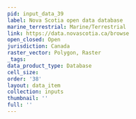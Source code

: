 ```yaml
---
pid: input_data_39
label: Nova Scotia open data database
marine_terrestrial: Marine/Terrestrial
link: https://data.novascotia.ca/browse
open_closed: Open
jurisdiction: Canada
raster_vector: Polygon, Raster
_tags: 
data_product_type: Database
cell_size: 
order: '38'
layout: data_item
collection: inputs
thumbnail: ''
full: ''
---
```

